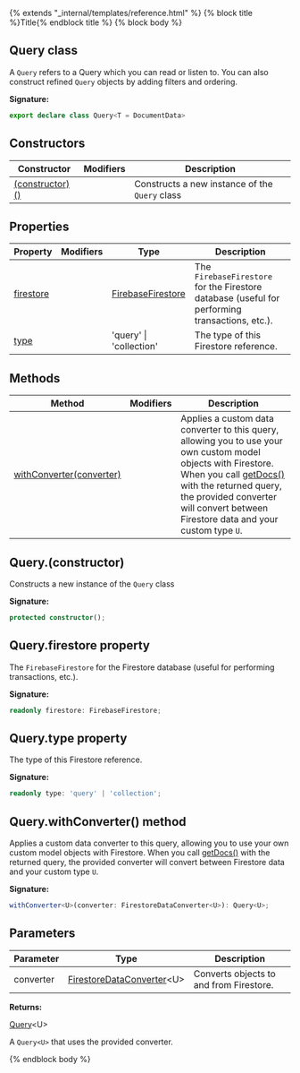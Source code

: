 {% extends "_internal/templates/reference.html" %}
{% block title %}Title{% endblock title %}
{% block body %}

## Query class

A `Query` refers to a Query which you can read or listen to. You can also construct refined `Query` objects by adding filters and ordering.

<b>Signature:</b>

```typescript
export declare class Query<T = DocumentData> 
```

## Constructors

|  Constructor | Modifiers | Description |
|  --- | --- | --- |
|  [(constructor)()](./firestore_lite.query.md#queryconstructor) |  | Constructs a new instance of the <code>Query</code> class |

## Properties

|  Property | Modifiers | Type | Description |
|  --- | --- | --- | --- |
|  [firestore](./firestore_lite.query.md#queryfirestore_property) |  | [FirebaseFirestore](./firestore_lite.firebasefirestore.md#firebasefirestore_class) | The <code>FirebaseFirestore</code> for the Firestore database (useful for performing transactions, etc.). |
|  [type](./firestore_lite.query.md#querytype_property) |  | 'query' \| 'collection' | The type of this Firestore reference. |

## Methods

|  Method | Modifiers | Description |
|  --- | --- | --- |
|  [withConverter(converter)](./firestore_lite.query.md#querywithconverter_method) |  | Applies a custom data converter to this query, allowing you to use your own custom model objects with Firestore. When you call [getDocs()](./firestore_.md#getdocs_function) with the returned query, the provided converter will convert between Firestore data and your custom type <code>U</code>. |

## Query.(constructor)

Constructs a new instance of the `Query` class

<b>Signature:</b>

```typescript
protected constructor();
```

## Query.firestore property

The `FirebaseFirestore` for the Firestore database (useful for performing transactions, etc.).

<b>Signature:</b>

```typescript
readonly firestore: FirebaseFirestore;
```

## Query.type property

The type of this Firestore reference.

<b>Signature:</b>

```typescript
readonly type: 'query' | 'collection';
```

## Query.withConverter() method

Applies a custom data converter to this query, allowing you to use your own custom model objects with Firestore. When you call [getDocs()](./firestore_.md#getdocs_function) with the returned query, the provided converter will convert between Firestore data and your custom type `U`<!-- -->.

<b>Signature:</b>

```typescript
withConverter<U>(converter: FirestoreDataConverter<U>): Query<U>;
```

## Parameters

|  Parameter | Type | Description |
|  --- | --- | --- |
|  converter | [FirestoreDataConverter](./firestore_lite.firestoredataconverter.md#firestoredataconverter_interface)<!-- -->&lt;U&gt; | Converts objects to and from Firestore. |

<b>Returns:</b>

[Query](./firestore_lite.query.md#query_class)<!-- -->&lt;U&gt;

A `Query<U>` that uses the provided converter.

{% endblock body %}
